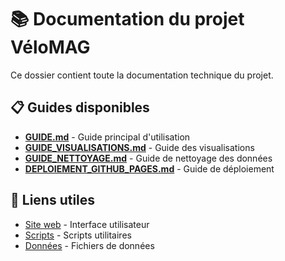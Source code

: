 # 📚 Documentation du projet VéloMAG

Ce dossier contient toute la documentation technique du projet.

## 📋 Guides disponibles

- **[GUIDE.md](GUIDE.md)** - Guide principal d'utilisation
- **[GUIDE_VISUALISATIONS.md](GUIDE_VISUALISATIONS.md)** - Guide des visualisations
- **[GUIDE_NETTOYAGE.md](GUIDE_NETTOYAGE.md)** - Guide de nettoyage des données
- **[DEPLOIEMENT_GITHUB_PAGES.md](DEPLOIEMENT_GITHUB_PAGES.md)** - Guide de déploiement

## 🔗 Liens utiles

- [Site web](../docs/index.html) - Interface utilisateur
- [Scripts](../scripts/) - Scripts utilitaires
- [Données](../docs/data/) - Fichiers de données
